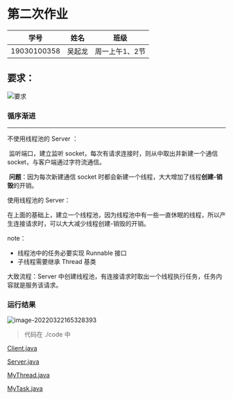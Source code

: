 # 第二次作业

| 学号        | 姓名   | 班级           |
| ----------- | ------ | -------------- |
| 19030100358 | 吴起龙 | 周一上午1、2节 |



## 要求：

![要求](https://s2.loli.net/2022/03/22/ouV8XEStgw3rMdU.jpg)



### 循序渐进

---

不使用线程池的 Server ：

​		监听端口，建立监听 socket，每次有请求连接时，则从中取出并新建一个通信 socket，与客户端通过字符流通信。

​		**问题**：因为每次新建通信 socket 时都会新建一个线程，大大增加了线程**创建-销毁**的开销。



使用线程池的 Server：

​		在上面的基础上，建立一个线程池，因为线程池中有一些一直休眠的线程，所以产生连接请求时，可以大大减少线程创建-销毁的开销。

note：

- 线程池中的任务必要实现 Runnable 接口
- 子线程需要继承 Thread 基类



大致流程：Server 中创建线程池，有连接请求时取出一个线程执行任务，任务内容就是服务该请求。

### 运行结果

![image-20220322165328393](https://s2.loli.net/2022/03/22/8bGDCmWQSehPlsi.png)



> 代码在 ./code 中

[Client.java](./code/Client.java)

[Server.java](./code/Server.java)

[MyThread.java](./code/MyThread.java)

[MyTask.java](./code/MyTask.java)